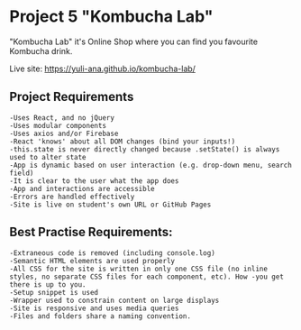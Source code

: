 # Project 5 "Kombucha Lab"

"Kombucha Lab" it's Online Shop where you can find you favourite Kombucha drink. 

Live site: https://yuli-ana.github.io/kombucha-lab/

## Project Requirements


    -Uses React, and no jQuery
    -Uses modular components
    -Uses axios and/or Firebase
    -React 'knows' about all DOM changes (bind your inputs!)
    -this.state is never directly changed because .setState() is always used to alter state
    -App is dynamic based on user interaction (e.g. drop-down menu, search field)
    -It is clear to the user what the app does
    -App and interactions are accessible
    -Errors are handled effectively
    -Site is live on student's own URL or GitHub Pages

## Best Practise Requirements:

    -Extraneous code is removed (including console.log)
    -Semantic HTML elements are used properly
    -All CSS for the site is written in only one CSS file (no inline styles, no separate CSS files for each component, etc). How -you get there is up to you.
    -Setup snippet is used
    -Wrapper used to constrain content on large displays
    -Site is responsive and uses media queries
    -Files and folders share a naming convention.
